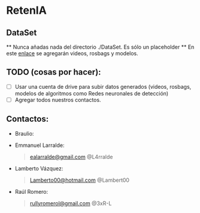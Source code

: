 # RetenIA

## DataSet
** Nunca añadas nada del directorio ./DataSet. Es sólo un placeholder **
En este [enlace](https://drive.google.com/drive/folders/1rQFvU_iIsVMYDO_vthsNkF4hyJyiXz8w?usp=share_link) se agregarán videos, rosbags y modelos.

## TODO (cosas por hacer):
- [ ] Usar una cuenta de drive para subir datos generados (videos, rosbags, modelos de algoritmos como Redes neuronales de detección)
- [ ] Agregar todos nuestros contactos.

## Contactos:
- Braulio:
	
- Emmanuel Larralde:
	> ealarralde@gmail.com
	> @L4rralde
- Lamberto Vázquez:
	> Lamberto00@hotmail.com
	> @Lambert00
- Raúl Romero:
	> rullyromerol@gmail.com
	> @3xR-L